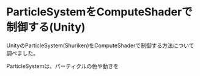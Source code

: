 # ParticleSystemをComputeShaderで制御する(Unity)

UnityのParticleSystem(Shuriken)をComputeShaderで制御する方法について調べました。

ParticleSystemは、パーティクルの色や動きを